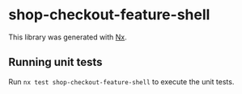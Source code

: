 # shop-checkout-feature-shell

This library was generated with [Nx](https://nx.dev).

## Running unit tests

Run `nx test shop-checkout-feature-shell` to execute the unit tests.

